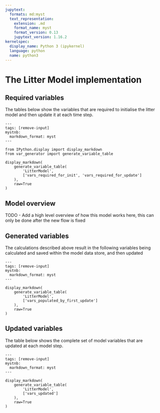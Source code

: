 ```yaml
---
jupytext:
  formats: md:myst
  text_representation:
    extension: .md
    format_name: myst
    format_version: 0.13
    jupytext_version: 1.16.2
kernelspec:
  display_name: Python 3 (ipykernel)
  language: python
  name: python3
---
```


# The Litter Model implementation

## Required variables

The tables below show the variables that are required to initialise the litter model and
then update it at each time step.

```{code-cell}
---
tags: [remove-input]
mystnb:
  markdown_format: myst
---

from IPython.display import display_markdown
from var_generator import generate_variable_table

display_markdown(
    generate_variable_table(
        'LitterModel', 
        ['vars_required_for_init', 'vars_required_for_update']
    ), 
    raw=True
)
```

## Model overview

TODO - Add a high level overview of how this model works here, this can only be done
after the new flow is fixed

## Generated variables

The calculations described above result in the following variables being calculated and
saved within the model data store, and then updated

```{code-cell}
---
tags: [remove-input]
mystnb:
  markdown_format: myst
---

display_markdown(
    generate_variable_table(
        'LitterModel', 
        ['vars_populated_by_first_update']
    ), 
    raw=True
)
```

## Updated variables

The table below shows the complete set of model variables that are updated at each model
step.

```{code-cell}
---
tags: [remove-input]
mystnb:
  markdown_format: myst
---

display_markdown(
    generate_variable_table(
        'LitterModel', 
        ['vars_updated']
    ), 
    raw=True
)
```
